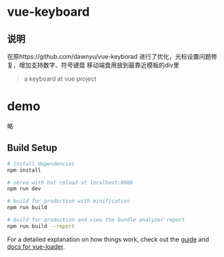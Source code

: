 # vue-keyboard

## 说明
在原https://github.com/dawnyu/vue-keyborad 进行了优化，光标设置问题修复，增加支持数字、符号键盘
移动端食用放到最靠近模板的div里

> a keyboard at vue project
# demo
略

## Build Setup

``` bash
# install dependencies
npm install

# serve with hot reload at localhost:8080
npm run dev

# build for production with minification
npm run build

# build for production and view the bundle analyzer report
npm run build --report
```

For a detailed explanation on how things work, check out the [guide](http://vuejs-templates.github.io/webpack/) and [docs for vue-loader](http://vuejs.github.io/vue-loader).


  [1]: http://ome9tqeyq.bkt.clouddn.com/GIF.gif